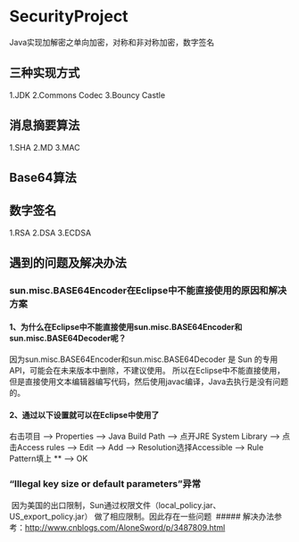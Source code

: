 # SecurityProject
Java实现加解密之单向加密，对称和非对称加密，数字签名
## 三种实现方式
1.JDK 2.Commons Codec 3.Bouncy Castle
## 消息摘要算法
1.SHA 2.MD 3.MAC
## Base64算法
## 数字签名
1.RSA 2.DSA 3.ECDSA
## 遇到的问题及解决办法
### sun.misc.BASE64Encoder在Eclipse中不能直接使用的原因和解决方案
#### 1、为什么在Eclipse中不能直接使用sun.misc.BASE64Encoder和sun.misc.BASE64Decoder呢？
  因为sun.misc.BASE64Encoder和sun.misc.BASE64Decoder 是 Sun 的专用 API，可能会在未来版本中删除，不建议使用。
  所以在Eclipse中不能直接使用，但是直接使用文本编辑器编写代码，然后使用javac编译，Java去执行是没有问题的。
#### 2、通过以下设置就可以在Eclipse中使用了
  右击项目 --> Properties --> Java Build Path --> 点开JRE System Library --> 
  点击Access rules --> Edit --> Add --> Resolution选择Accessible --> Rule Pattern填上 ** --> OK
### “Illegal key size or default parameters”异常
  因为美国的出口限制，Sun通过权限文件（local_policy.jar、US_export_policy.jar）
  做了相应限制。因此存在一些问题
  ##### 解决办法参考：http://www.cnblogs.com/AloneSword/p/3487809.html

